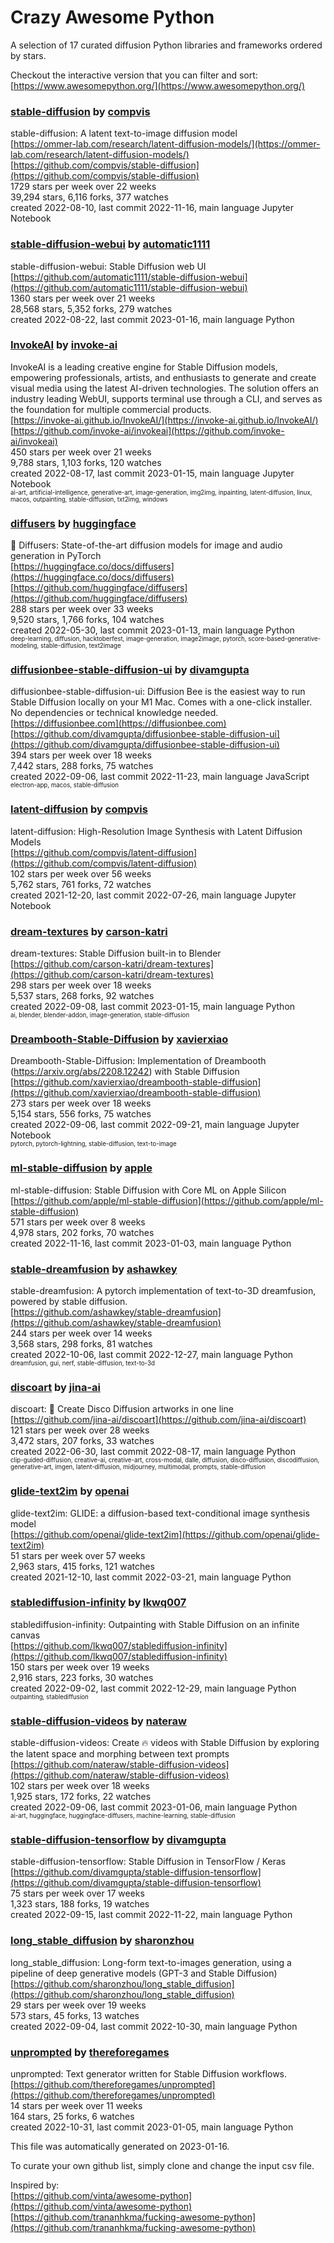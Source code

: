 # Crazy Awesome Python
A selection of 17 curated diffusion Python libraries and frameworks ordered by stars.  

Checkout the interactive version that you can filter and sort: 
[https://www.awesomepython.org/](https://www.awesomepython.org/)  


### [stable-diffusion](https://github.com/compvis/stable-diffusion) by [compvis](https://github.com/compvis)  
stable-diffusion: A latent text-to-image diffusion model  
[https://ommer-lab.com/research/latent-diffusion-models/](https://ommer-lab.com/research/latent-diffusion-models/)  
[https://github.com/compvis/stable-diffusion](https://github.com/compvis/stable-diffusion)  
1729 stars per week over 22 weeks  
39,294 stars, 6,116 forks, 377 watches  
created 2022-08-10, last commit 2022-11-16, main language Jupyter Notebook  


### [stable-diffusion-webui](https://github.com/automatic1111/stable-diffusion-webui) by [automatic1111](https://github.com/automatic1111)  
stable-diffusion-webui: Stable Diffusion web UI  
[https://github.com/automatic1111/stable-diffusion-webui](https://github.com/automatic1111/stable-diffusion-webui)  
1360 stars per week over 21 weeks  
28,568 stars, 5,352 forks, 279 watches  
created 2022-08-22, last commit 2023-01-16, main language Python  


### [InvokeAI](https://github.com/invoke-ai/invokeai) by [invoke-ai](https://github.com/invoke-ai)  
InvokeAI is a leading creative engine for Stable Diffusion models, empowering professionals, artists, and enthusiasts to generate and create visual media using the latest AI-driven technologies. The solution offers an industry leading WebUI, supports terminal use through a CLI, and serves as the foundation for multiple commercial products.  
[https://invoke-ai.github.io/InvokeAI/](https://invoke-ai.github.io/InvokeAI/)  
[https://github.com/invoke-ai/invokeai](https://github.com/invoke-ai/invokeai)  
450 stars per week over 21 weeks  
9,788 stars, 1,103 forks, 120 watches  
created 2022-08-17, last commit 2023-01-15, main language Jupyter Notebook  
<sub><sup>ai-art, artificial-intelligence, generative-art, image-generation, img2img, inpainting, latent-diffusion, linux, macos, outpainting, stable-diffusion, txt2img, windows</sup></sub>


### [diffusers](https://github.com/huggingface/diffusers) by [huggingface](https://github.com/huggingface)  
🤗 Diffusers: State-of-the-art diffusion models for image and audio generation in PyTorch  
[https://huggingface.co/docs/diffusers](https://huggingface.co/docs/diffusers)  
[https://github.com/huggingface/diffusers](https://github.com/huggingface/diffusers)  
288 stars per week over 33 weeks  
9,520 stars, 1,766 forks, 104 watches  
created 2022-05-30, last commit 2023-01-13, main language Python  
<sub><sup>deep-learning, diffusion, hacktoberfest, image-generation, image2image, pytorch, score-based-generative-modeling, stable-diffusion, text2image</sup></sub>


### [diffusionbee-stable-diffusion-ui](https://github.com/divamgupta/diffusionbee-stable-diffusion-ui) by [divamgupta](https://github.com/divamgupta)  
diffusionbee-stable-diffusion-ui: Diffusion Bee is the easiest way to run Stable Diffusion locally on your M1 Mac. Comes with a one-click installer. No dependencies or technical knowledge needed.  
[https://diffusionbee.com](https://diffusionbee.com)  
[https://github.com/divamgupta/diffusionbee-stable-diffusion-ui](https://github.com/divamgupta/diffusionbee-stable-diffusion-ui)  
394 stars per week over 18 weeks  
7,442 stars, 288 forks, 75 watches  
created 2022-09-06, last commit 2022-11-23, main language JavaScript  
<sub><sup>electron-app, macos, stable-diffusion</sup></sub>


### [latent-diffusion](https://github.com/compvis/latent-diffusion) by [compvis](https://github.com/compvis)  
latent-diffusion: High-Resolution Image Synthesis with Latent Diffusion Models  
[https://github.com/compvis/latent-diffusion](https://github.com/compvis/latent-diffusion)  
102 stars per week over 56 weeks  
5,762 stars, 761 forks, 72 watches  
created 2021-12-20, last commit 2022-07-26, main language Jupyter Notebook  


### [dream-textures](https://github.com/carson-katri/dream-textures) by [carson-katri](https://github.com/carson-katri)  
dream-textures: Stable Diffusion built-in to Blender  
[https://github.com/carson-katri/dream-textures](https://github.com/carson-katri/dream-textures)  
298 stars per week over 18 weeks  
5,537 stars, 268 forks, 92 watches  
created 2022-09-08, last commit 2023-01-15, main language Python  
<sub><sup>ai, blender, blender-addon, image-generation, stable-diffusion</sup></sub>


### [Dreambooth-Stable-Diffusion](https://github.com/xavierxiao/dreambooth-stable-diffusion) by [xavierxiao](https://github.com/xavierxiao)  
Dreambooth-Stable-Diffusion: Implementation of Dreambooth (https://arxiv.org/abs/2208.12242) with Stable Diffusion  
[https://github.com/xavierxiao/dreambooth-stable-diffusion](https://github.com/xavierxiao/dreambooth-stable-diffusion)  
273 stars per week over 18 weeks  
5,154 stars, 556 forks, 75 watches  
created 2022-09-06, last commit 2022-09-21, main language Jupyter Notebook  
<sub><sup>pytorch, pytorch-lightning, stable-diffusion, text-to-image</sup></sub>


### [ml-stable-diffusion](https://github.com/apple/ml-stable-diffusion) by [apple](https://github.com/apple)  
ml-stable-diffusion: Stable Diffusion with Core ML on Apple Silicon  
[https://github.com/apple/ml-stable-diffusion](https://github.com/apple/ml-stable-diffusion)  
571 stars per week over 8 weeks  
4,978 stars, 202 forks, 70 watches  
created 2022-11-16, last commit 2023-01-03, main language Python  


### [stable-dreamfusion](https://github.com/ashawkey/stable-dreamfusion) by [ashawkey](https://github.com/ashawkey)  
stable-dreamfusion: A pytorch implementation of text-to-3D dreamfusion, powered by stable diffusion.  
[https://github.com/ashawkey/stable-dreamfusion](https://github.com/ashawkey/stable-dreamfusion)  
244 stars per week over 14 weeks  
3,568 stars, 298 forks, 81 watches  
created 2022-10-06, last commit 2022-12-27, main language Python  
<sub><sup>dreamfusion, gui, nerf, stable-diffusion, text-to-3d</sup></sub>


### [discoart](https://github.com/jina-ai/discoart) by [jina-ai](https://github.com/jina-ai)  
discoart: 🪩 Create Disco Diffusion artworks in one line  
[https://github.com/jina-ai/discoart](https://github.com/jina-ai/discoart)  
121 stars per week over 28 weeks  
3,472 stars, 207 forks, 33 watches  
created 2022-06-30, last commit 2022-08-17, main language Python  
<sub><sup>clip-guided-diffusion, creative-ai, creative-art, cross-modal, dalle, diffusion, disco-diffusion, discodiffusion, generative-art, imgen, latent-diffusion, midjourney, multimodal, prompts, stable-diffusion</sup></sub>


### [glide-text2im](https://github.com/openai/glide-text2im) by [openai](https://github.com/openai)  
glide-text2im: GLIDE: a diffusion-based text-conditional image synthesis model  
[https://github.com/openai/glide-text2im](https://github.com/openai/glide-text2im)  
51 stars per week over 57 weeks  
2,963 stars, 415 forks, 121 watches  
created 2021-12-10, last commit 2022-03-21, main language Python  


### [stablediffusion-infinity](https://github.com/lkwq007/stablediffusion-infinity) by [lkwq007](https://github.com/lkwq007)  
stablediffusion-infinity: Outpainting with Stable Diffusion on an infinite canvas  
[https://github.com/lkwq007/stablediffusion-infinity](https://github.com/lkwq007/stablediffusion-infinity)  
150 stars per week over 19 weeks  
2,916 stars, 223 forks, 30 watches  
created 2022-09-02, last commit 2022-12-29, main language Python  
<sub><sup>outpainting, stablediffusion</sup></sub>


### [stable-diffusion-videos](https://github.com/nateraw/stable-diffusion-videos) by [nateraw](https://github.com/nateraw)  
stable-diffusion-videos: Create 🔥 videos with Stable Diffusion by exploring the latent space and morphing between text prompts  
[https://github.com/nateraw/stable-diffusion-videos](https://github.com/nateraw/stable-diffusion-videos)  
102 stars per week over 18 weeks  
1,925 stars, 172 forks, 22 watches  
created 2022-09-06, last commit 2023-01-06, main language Python  
<sub><sup>ai-art, huggingface, huggingface-diffusers, machine-learning, stable-diffusion</sup></sub>


### [stable-diffusion-tensorflow](https://github.com/divamgupta/stable-diffusion-tensorflow) by [divamgupta](https://github.com/divamgupta)  
stable-diffusion-tensorflow: Stable Diffusion in TensorFlow / Keras  
[https://github.com/divamgupta/stable-diffusion-tensorflow](https://github.com/divamgupta/stable-diffusion-tensorflow)  
75 stars per week over 17 weeks  
1,323 stars, 188 forks, 19 watches  
created 2022-09-15, last commit 2022-11-22, main language Python  


### [long_stable_diffusion](https://github.com/sharonzhou/long_stable_diffusion) by [sharonzhou](https://github.com/sharonzhou)  
long_stable_diffusion: Long-form text-to-images generation, using a pipeline of deep generative models (GPT-3 and Stable Diffusion)  
[https://github.com/sharonzhou/long_stable_diffusion](https://github.com/sharonzhou/long_stable_diffusion)  
29 stars per week over 19 weeks  
573 stars, 45 forks, 13 watches  
created 2022-09-04, last commit 2022-10-30, main language Python  


### [unprompted](https://github.com/thereforegames/unprompted) by [thereforegames](https://github.com/thereforegames)  
unprompted: Text generator written for Stable Diffusion workflows.  
[https://github.com/thereforegames/unprompted](https://github.com/thereforegames/unprompted)  
14 stars per week over 11 weeks  
164 stars, 25 forks, 6 watches  
created 2022-10-31, last commit 2023-01-05, main language Python  


This file was automatically generated on 2023-01-16.  

To curate your own github list, simply clone and change the input csv file.  

Inspired by:  
[https://github.com/vinta/awesome-python](https://github.com/vinta/awesome-python)  
[https://github.com/trananhkma/fucking-awesome-python](https://github.com/trananhkma/fucking-awesome-python)  